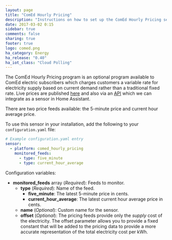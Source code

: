 ```yaml
---
layout: page
title: "ComEd Hourly Pricing"
description: "Instructions on how to set up the ComEd Hourly Pricing sensor in Home Assistant."
date: 2017-03-02 0:15
sidebar: true
comments: false
sharing: true
footer: true
logo: comed.png
ha_category: Energy
ha_release: "0.40"
ha_iot_class: "Cloud Polling"
---
```


The ComEd Hourly Pricing program is an optional program available to ComEd electric subscribers which charges customers a variable rate for electricity supply based on current demand rather than a traditional fixed rate. Live prices are published [here](https://hourlypricing.comed.com/live-prices/) and also via an [API](https://hourlypricing.comed.com/hp-api/) which we can integrate as a sensor in Home Assistant.

There are two price feeds available: the 5-minute price and current hour average price.

To use this sensor in your installation, add the following to your `configuration.yaml` file:

```yaml
# Example configuration.yaml entry
sensor:
  - platform: comed_hourly_pricing
    monitored_feeds:
      - type: five_minute
      - type: current_hour_average
```

Configuration variables:

- **monitored_feeds** array (*Required*): Feeds to monitor.
  - **type** (*Required*): Name of the feed.
      - **five_minute**: The latest 5-minute price in cents.
      - **current_hour_average**: The latest current hour average price in cents.
  - **name** (*Optional*): Custom name for the sensor.
  - **offset** (*Optional*): The pricing feeds provide only the *supply* cost of the electricity. The offset parameter allows you to provide a fixed constant that will be added to the pricing data to provide a more accurate representation of the total electricity cost per kWh.

